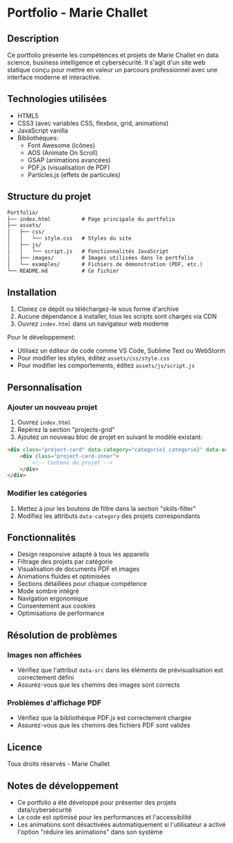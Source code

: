 # Portfolio - Marie Challet

## Description

Ce portfolio présente les compétences et projets de Marie Challet en data science, business intelligence et cybersécurité. Il s'agit d'un site web statique conçu pour mettre en valeur un parcours professionnel avec une interface moderne et interactive.

## Technologies utilisées

- HTML5
- CSS3 (avec variables CSS, flexbox, grid, animations)
- JavaScript vanilla
- Bibliothèques:
  - Font Awesome (icônes)
  - AOS (Animate On Scroll)
  - GSAP (animations avancées)
  - PDF.js (visualisation de PDF)
  - Particles.js (effets de particules)

## Structure du projet

``` md
Portfolio/
├── index.html          # Page principale du portfolio
├── assets/
│   ├── css/
│   │   └── style.css   # Styles du site
│   ├── js/
│   │   └── script.js   # Fonctionnalités JavaScript
│   ├── images/         # Images utilisées dans le portfolio
│   └── examples/       # Fichiers de démonstration (PDF, etc.)
└── README.md           # Ce fichier
```

## Installation

1. Clonez ce dépôt ou téléchargez-le sous forme d'archive
2. Aucune dépendance à installer, tous les scripts sont chargés via CDN
3. Ouvrez `index.html` dans un navigateur web moderne

Pour le développement:

- Utilisez un éditeur de code comme VS Code, Sublime Text ou WebStorm
- Pour modifier les styles, éditez `assets/css/style.css`
- Pour modifier les comportements, éditez `assets/js/script.js`

## Personnalisation

### Ajouter un nouveau projet

1. Ouvrez `index.html`
2. Repérez la section "projects-grid"
3. Ajoutez un nouveau bloc de projet en suivant le modèle existant:

```html
<div class="project-card" data-category="categorie1 categorie2" data-aos="fade-up">
    <div class="project-card-inner">
        <!-- Contenu du projet -->
    </div>
</div>
```

### Modifier les catégories

1. Mettez à jour les boutons de filtre dans la section "skills-filter"
2. Modifiez les attributs `data-category` des projets correspondants

## Fonctionnalités

- Design responsive adapté à tous les appareils
- Filtrage des projets par catégorie
- Visualisation de documents PDF et images
- Animations fluides et optimisées
- Sections détaillées pour chaque compétence
- Mode sombre intégré
- Navigation ergonomique
- Consentement aux cookies
- Optimisations de performance

## Résolution de problèmes

### Images non affichées

- Vérifiez que l'attribut `data-src` dans les éléments de prévisualisation est correctement défini
- Assurez-vous que les chemins des images sont corrects

### Problèmes d'affichage PDF

- Vérifiez que la bibliothèque PDF.js est correctement chargée
- Assurez-vous que les chemins des fichiers PDF sont valides

## Licence

Tous droits réservés - Marie Challet

## Notes de développement

- Ce portfolio a été développé pour présenter des projets data/cybersécurité
- Le code est optimisé pour les performances et l'accessibilité
- Les animations sont désactivées automatiquement si l'utilisateur a activé l'option "réduire les animations" dans son système
